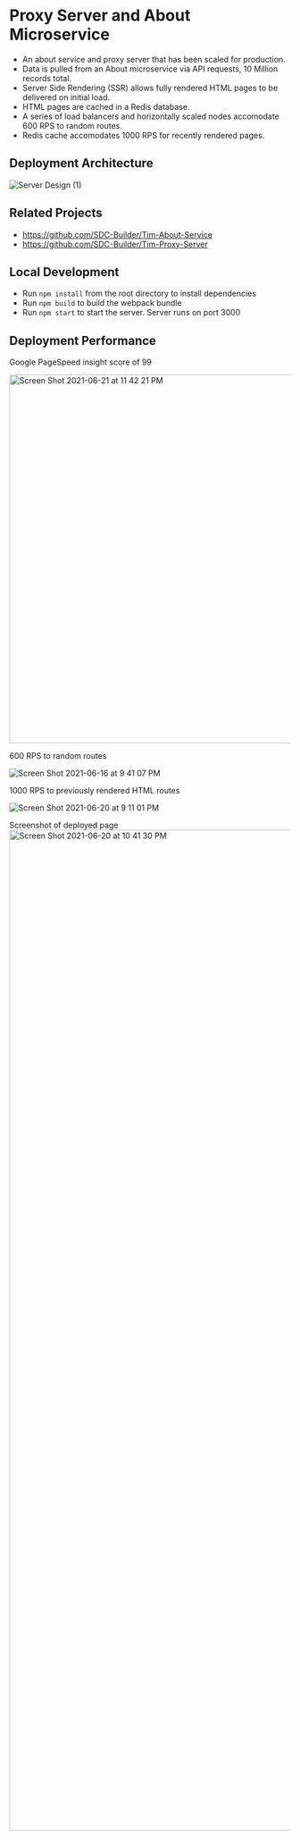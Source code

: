 # Proxy Server and About Microservice

- An about service and proxy server that has been scaled for production. 
- Data is pulled from an About microservice via API requests, 10 Million records total.  
- Server Side Rendering (SSR) allows fully rendered HTML pages to be delivered on initial load.  
- HTML pages are cached in a Redis database.
- A series of load balancers and horizontally scaled nodes accomodate 600 RPS to random routes.
- Redis cache accomodates 1000 RPS for recently rendered pages.

## Deployment Architecture
![Server Design (1)](https://user-images.githubusercontent.com/71040019/123899600-5eef8800-d91c-11eb-8650-daf6c353eedf.jpeg)

## Related Projects

  - https://github.com/SDC-Builder/Tim-About-Service
  - https://github.com/SDC-Builder/Tim-Proxy-Server

## Local Development

- Run `npm install` from the root directory to install dependencies
- Run `npm build` to build the webpack bundle
- Run `npm start` to start the server. Server runs on port 3000



## Deployment Performance

Google PageSpeed insight score of 99

<img width="660" alt="Screen Shot 2021-06-21 at 11 42 21 PM" src="https://user-images.githubusercontent.com/71040019/123899243-a6c1df80-d91b-11eb-8578-b66656dd44ca.png">


600 RPS to random routes

![Screen Shot 2021-06-16 at 9 41 07 PM](https://user-images.githubusercontent.com/71040019/123904626-a890a080-d925-11eb-9c21-933fc8737c2b.png)

1000 RPS to previously rendered HTML routes

![Screen Shot 2021-06-20 at 9 11 01 PM](https://user-images.githubusercontent.com/71040019/123904569-8a2aa500-d925-11eb-9d2d-10e38fb8be20.png)

Screenshot of deployed page
<img width="1792" alt="Screen Shot 2021-06-20 at 10 41 30 PM" src="https://user-images.githubusercontent.com/71040019/123904308-1ee0d300-d925-11eb-8f44-5adf781b4112.png">
